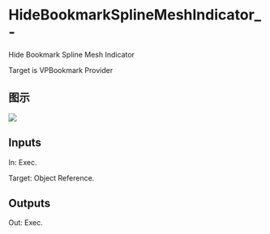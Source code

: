 # HideBookmarkSplineMeshIndicator_-

Hide Bookmark Spline Mesh Indicator

Target is VPBookmark Provider

## 图示

![]($-20221218-18120988.png)

## Inputs

In: Exec.

Target: Object Reference.  

## Outputs

Out: Exec.

